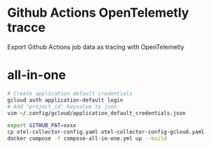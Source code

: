 # Github Actions OpenTelemetly tracce
Export Github Actions job data as tracing with OpenTelemetly

# all-in-one
```bash
# Create application default credentials
gcloud auth application-default login
# Add "project_id" keyvalue to json
vim ~/.config/gcloud/application_default_credentials.json

export GITHUB_PAT=xxxx
cp otel-collector-config.yaml otel-collector-config-gcloud.yaml
docker compose -f compose-all-in-one.yml up --build
```